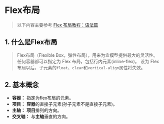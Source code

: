 # Flex布局
> 以下内容主要参考 [Flex 布局教程：语法篇](http://www.ruanyifeng.com/blog/2015/07/flex-grammar.html)

## 1. 什么是Flex布局
> Flex布局（Flexible Box，弹性布局），用来为盒模型提供最大的灵活性。
> 任何容器都可以指定为 Flex 布局，包括行内元素(inline-flex)。
> 设为 Flex 布局以后，子元素的`float`、`clear`和`vertical-align`属性将失效。

## 2. 基本概念
- **容器：** 指定为flex布局的元素。
- **项目：** **容器**的直接子元素(孙子元素不是直接子元素)。
- **主轴：** **项目**排列的方向。
- **交叉轴：** 与**主轴**垂直的方向。


